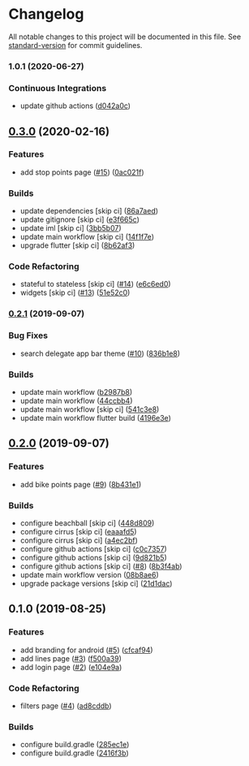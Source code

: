 # Changelog

All notable changes to this project will be documented in this file. See [standard-version](https://github.com/conventional-changelog/standard-version) for commit guidelines.

### 1.0.1 (2020-06-27)


### Continuous Integrations

* update github actions ([d042a0c](https://github.com/tnc1997/flutter-tfl-api-explorer/commit/d042a0c0703579f7e2db2cf49a046e9bf98521e2))

## [0.3.0](https://github.com/tnc1997/flutter-tfl-api-explorer/compare/v0.2.1...v0.3.0) (2020-02-16)


### Features

* add stop points page ([#15](https://github.com/tnc1997/flutter-tfl-api-explorer/issues/15)) ([0ac021f](https://github.com/tnc1997/flutter-tfl-api-explorer/commit/0ac021fb0d70770f565c1d5c112f6a36e12d8ab4))


### Builds

* update dependencies [skip ci] ([86a7aed](https://github.com/tnc1997/flutter-tfl-api-explorer/commit/86a7aedba2c5d8b1246a75eca4c2298c5f64b349))
* update gitignore [skip ci] ([e3f665c](https://github.com/tnc1997/flutter-tfl-api-explorer/commit/e3f665c8fab76a543a9949348e52a0be7247a418))
* update iml [skip ci] ([3bb5b07](https://github.com/tnc1997/flutter-tfl-api-explorer/commit/3bb5b070bcdfd5e5d99c3b212bbbac1daec5a022))
* update main workflow [skip ci] ([14f1f7e](https://github.com/tnc1997/flutter-tfl-api-explorer/commit/14f1f7e3d084b5c66bc2bbde01dd2384eb9ba62e))
* upgrade flutter [skip ci] ([8b62af3](https://github.com/tnc1997/flutter-tfl-api-explorer/commit/8b62af3f050cc8f52cfc1aa3d31b88c103ff467c))


### Code Refactoring

* stateful to stateless [skip ci] ([#14](https://github.com/tnc1997/flutter-tfl-api-explorer/issues/14)) ([e6c6ed0](https://github.com/tnc1997/flutter-tfl-api-explorer/commit/e6c6ed050e28074591072cbe93e1c222c4122fea))
* widgets [skip ci] ([#13](https://github.com/tnc1997/flutter-tfl-api-explorer/issues/13)) ([51e52c0](https://github.com/tnc1997/flutter-tfl-api-explorer/commit/51e52c05518c74290d9c0a944bf146ff858229c3))

### [0.2.1](https://github.com/tnc1997/flutter-tfl-api-explorer/compare/v0.2.0...v0.2.1) (2019-09-07)


### Bug Fixes

* search delegate app bar theme ([#10](https://github.com/tnc1997/flutter-tfl-api-explorer/issues/10)) ([836b1e8](https://github.com/tnc1997/flutter-tfl-api-explorer/commit/836b1e8abb89d6ed52a706e1972b36626832a747))


### Builds

* update main workflow ([b2987b8](https://github.com/tnc1997/flutter-tfl-api-explorer/commit/b2987b809a3b3fb06858e726b2131eb5efd4723a))
* update main workflow ([44ccbb4](https://github.com/tnc1997/flutter-tfl-api-explorer/commit/44ccbb45e691fd18b6ff638107b42241d4dd1aef))
* update main workflow [skip ci] ([541c3e8](https://github.com/tnc1997/flutter-tfl-api-explorer/commit/541c3e82038e441a26be9963224f92008faa3b68))
* update main workflow flutter build ([4196e3e](https://github.com/tnc1997/flutter-tfl-api-explorer/commit/4196e3e7adc1fe2884fbd0448d37f4056318a639))

## [0.2.0](https://github.com/tnc1997/flutter-tfl-api-explorer/compare/v0.1.0...v0.2.0) (2019-09-07)


### Features

* add bike points page ([#9](https://github.com/tnc1997/flutter-tfl-api-explorer/issues/9)) ([8b431e1](https://github.com/tnc1997/flutter-tfl-api-explorer/commit/8b431e167bc37565124800a2c5962f25c9d052ab))


### Builds

* configure beachball [skip ci] ([448d809](https://github.com/tnc1997/flutter-tfl-api-explorer/commit/448d809e5a89d0aa844488af0a272afd0e377306))
* configure cirrus [skip ci] ([eaaafd5](https://github.com/tnc1997/flutter-tfl-api-explorer/commit/eaaafd5f1cc23a6815be858887acb457bd224959))
* configure cirrus [skip ci] ([a4ec2bf](https://github.com/tnc1997/flutter-tfl-api-explorer/commit/a4ec2bfb15e65d9390232a8f6eecdd548a179262))
* configure github actions [skip ci] ([c0c7357](https://github.com/tnc1997/flutter-tfl-api-explorer/commit/c0c7357a25f67e95dbae6c0fa5da3e2689a480fd))
* configure github actions [skip ci] ([9d821b5](https://github.com/tnc1997/flutter-tfl-api-explorer/commit/9d821b5133d1639d0bea7f555d8e3f040f40b08a))
* configure github actions [skip ci] ([#8](https://github.com/tnc1997/flutter-tfl-api-explorer/issues/8)) ([8b3f4ab](https://github.com/tnc1997/flutter-tfl-api-explorer/commit/8b3f4abccf4a9fe8179933203e4d768e3cba15a7))
* update main workflow version ([08b8ae6](https://github.com/tnc1997/flutter-tfl-api-explorer/commit/08b8ae6efe99c220f95d5d1fd577106920ff4ee3))
* upgrade package versions [skip ci] ([21d1dac](https://github.com/tnc1997/flutter-tfl-api-explorer/commit/21d1dac2c895484c58019fdb37218727af573de2))

## 0.1.0 (2019-08-25)


### Features

* add branding for android ([#5](https://github.com/tnc1997/flutter-tfl-api-explorer/issues/5)) ([cfcaf94](https://github.com/tnc1997/flutter-tfl-api-explorer/commit/cfcaf94238cb5b6d31ddf868e00c30bcabdccab8))
* add lines page ([#3](https://github.com/tnc1997/flutter-tfl-api-explorer/issues/3)) ([f500a39](https://github.com/tnc1997/flutter-tfl-api-explorer/commit/f500a395e69f65696599dcaed9170fea76235e1b))
* add login page ([#2](https://github.com/tnc1997/flutter-tfl-api-explorer/issues/2)) ([e104e9a](https://github.com/tnc1997/flutter-tfl-api-explorer/commit/e104e9a83aeec46239faf2b65343bcb88222a75b))


### Code Refactoring

* filters page ([#4](https://github.com/tnc1997/flutter-tfl-api-explorer/issues/4)) ([ad8cddb](https://github.com/tnc1997/flutter-tfl-api-explorer/commit/ad8cddb49ca797e50e87de2a5b3028ea12ac3daa))


### Builds

* configure build.gradle ([285ec1e](https://github.com/tnc1997/flutter-tfl-api-explorer/commit/285ec1efca3e352c26c51e00d9d011e611fc0951))
* configure build.gradle ([2416f3b](https://github.com/tnc1997/flutter-tfl-api-explorer/commit/2416f3b1df89cd734c47d5bad720b19dd4523e27))
